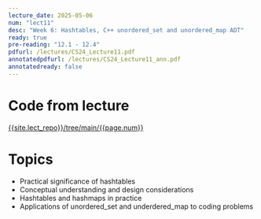 ```yaml
---
lecture_date: 2025-05-06
num: "lect11"
desc: "Week 6: Hashtables, C++ unordered_set and unordered_map ADT"
ready: true
pre-reading: "12.1 - 12.4"
pdfurl: /lectures/CS24_Lecture11.pdf
annotatedpdfurl: /lectures/CS24_Lecture11_ann.pdf
annotatedready: false
---
```


# Code from lecture
[{{site.lect_repo}}/tree/main/{{page.num}}]({{site.lect_repo}}/tree/main/{{page.num}})

# Topics
* Practical significance of hashtables
* Conceptual understanding and design considerations
* Hashtables and hashmaps in practice
* Applications of unordered_set and underdered_map to coding problems


